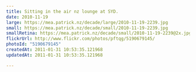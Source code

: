 ```yaml
---
title: Sitting in the air nz lounge at SYD.
date: 2010-11-19
large: https://mea.patrick.nz/decade/large/2010-11-19-2239.jpg
small: https://mea.patrick.nz/decade/small/2010-11-19-2239.jpg
smallRetina: https://mea.patrick.nz/decade/small/2010-11-19-2239@2x.jpg
flickrUrl: http://www.flickr.com/photos/pftqg/5190679145/
photoId: "5190679145"
createdAt: 2011-01-31 10:53:35.121968
updatedAt: 2011-01-31 10:53:35.121968

---
```


